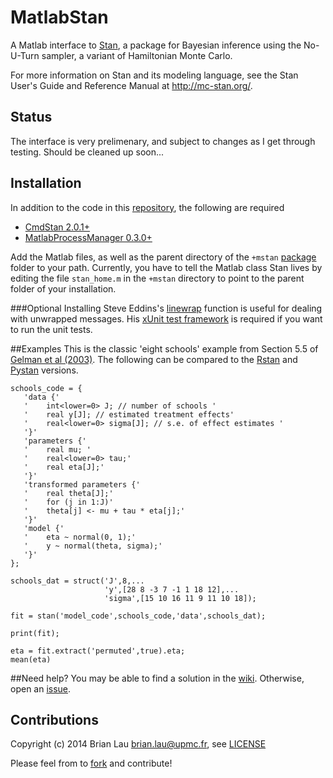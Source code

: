 # MatlabStan
A Matlab interface to [Stan](http://mc-stan.org/), a package for Bayesian inference using the No-U-Turn sampler, a variant of Hamiltonian Monte Carlo.

For more information on Stan and its modeling language, see the Stan User's Guide and Reference Manual at http://mc-stan.org/.

## Status
The interface is very prelimenary, and subject to changes as I get through testing. Should be cleaned up soon...

## Installation
In addition to the code in this [repository](https://github.com/brian-lau/MatlabStan/archive/master.zip), the following are required
* [CmdStan 2.0.1+](http://mc-stan.org/cmdstan.html)
* [MatlabProcessManager 0.3.0+](https://github.com/brian-lau/MatlabProcessManager/)

Add the Matlab files, as well as the parent directory of the `+mstan` [package](http://www.mathworks.com/help/matlab/matlab_oop/scoping-classes-with-packages.html#brfynt_-3) folder to your path. Currently, you have to tell the Matlab class Stan lives by editing the file `stan_home.m` in the `+mstan` directory to point to the parent folder of your installation.

###Optional
Installing Steve Eddins's [linewrap](http://www.mathworks.com/matlabcentral/fileexchange/9909-line-wrap-a-string) function is useful for dealing with unwrapped messages. His [xUnit test framework](http://www.mathworks.com/matlabcentral/fileexchange/22846-matlab-xunit-test-framework) is required if you want to run the unit tests.

##Examples
This is the classic 'eight schools' example from Section 5.5 of [Gelman et al (2003)](http://stat.columbia.edu/~gelman/book/). The following can be compared to the [Rstan](https://github.com/stan-dev/rstan/wiki/RStan-Getting-Started) and [Pystan](https://github.com/stan-dev/pystan/blob/develop/README.rst) versions.
```
schools_code = {
   'data {'
   '    int<lower=0> J; // number of schools '
   '    real y[J]; // estimated treatment effects'
   '    real<lower=0> sigma[J]; // s.e. of effect estimates '
   '}'
   'parameters {'
   '    real mu; '
   '    real<lower=0> tau;'
   '    real eta[J];'
   '}'
   'transformed parameters {'
   '    real theta[J];'
   '    for (j in 1:J)'
   '    theta[j] <- mu + tau * eta[j];'
   '}'
   'model {'
   '    eta ~ normal(0, 1);'
   '    y ~ normal(theta, sigma);'
   '}'
};
  
schools_dat = struct('J',8,...
                     'y',[28 8 -3 7 -1 1 18 12],...
                     'sigma',[15 10 16 11 9 11 10 18]);

fit = stan('model_code',schools_code,'data',schools_dat);

print(fit);

eta = fit.extract('permuted',true).eta;
mean(eta)

```
##Need help?
You may be able to find a solution in the [wiki](https://github.com/brian-lau/MatlabStan/wiki/). Otherwise, open an [issue](https://github.com/brian-lau/MatlabProcessManager/issues).

Contributions
--------------------------------
Copyright (c) 2014 Brian Lau [brian.lau@upmc.fr](mailto:brian.lau@upmc.fr), see [LICENSE](https://github.com/brian-lau/MatlabStan/blob/master/LICENSE.txt)

Please feel from to [fork](https://github.com/brian-lau/MatlabStan/fork) and contribute!
